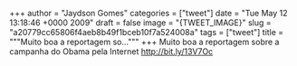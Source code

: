 
+++
author = "Jaydson Gomes"
categories = ["tweet"]
date = "Tue May 12 13:18:46 +0000 2009"
draft = false
image = "{TWEET_IMAGE}"
slug = "a20779cc65806f4aeb8b49f1bceb10f7a524008a"
tags = ["tweet"]
title = """Muito boa a reportagem so..."""
+++
Muito boa a reportagem sobre a campanha do Obama pela Internet http://bit.ly/13V7Oc
